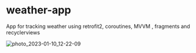 # weather-app
App for tracking weather using retrofit2, coroutines, MVVM , fragments and recyclerviews

![photo_2023-01-10_12-22-09](https://user-images.githubusercontent.com/81919513/211512991-d04551b9-bc19-4d1b-8279-04050602850c.jpg)
